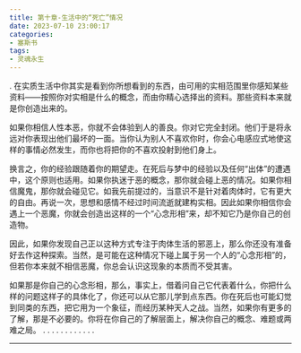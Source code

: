 ```yaml
---
title: 第十章-生活中的“死亡”情况
date: 2023-07-10 23:00:17
categories: 
- 塞斯书
tags:
- 灵魂永生
---
```

.
在实质生活中你其实是看到你所想看到的东西，由可用的实相范围里你感知某些资料——按照你对实相是什么的概念，而由你精心选择出的资料。那些资料本来就是你创造出来的。

如果你相信人性本恶，你就不会体验到人的善良。你对它完全封闭。他们于是将永远对你表现出他们最坏的一面。当你认为别人不喜欢你时，你会心电感应式地使这样的事情必然发生，而你也将把你的不喜欢投射到他们身上。

换言之，你的经验跟随着你的期望走。在死后与梦中的经验以及任何“出体”的遭遇中，这个原则也适用。如果你执迷于恶的概念，那你就会碰上恶的情况。如果你相信魔鬼，那你就会碰见它。如我先前提过的，当意识不是针对着肉体时，它有更大的自由。再说一次，思想和感情不经过时间流逝就建构实相。因此如果你相信你会遇上一个恶魔，你就会创造出这样的一个“心念形相”来，却不知它乃是你自己的创造物。

因此，如果你发现自己正以这种方式专注于肉体生活的邪恶上，那么你还没有准备好去作这种探索。当然，是可能在这种情况下碰上属于另一个人的“心念形相”的，但若你本来就不相信恶魔，你总会认识这现象的本质而不受其害。

如果那是你自己的心念形相，那么，事实上，借着问自己它代表着什么，你把什么样的问题这样子的具体化了，你还可以从它那儿学到点东西。你在死后也可能幻觉到同类的东西，把它用为一个象征，而经历某种天人之战。当然，如果你有更多的了解，那是不必要的。你将在你自己的了解层面上，解决你自己的概念、难题或两难之局。
.
.
.
.
.
.
.
.
.
.
.
.


---